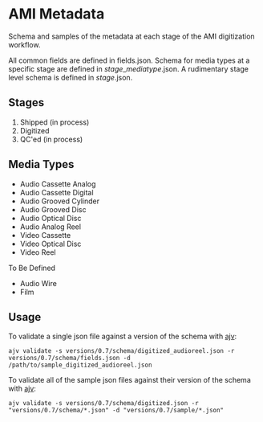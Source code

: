 # AMI Metadata
Schema and samples of the metadata at each stage of the AMI digitization workflow.

All common fields are defined in fields.json. Schema for media types at a specific stage are defined in *stage*_*mediatype*.json. A rudimentary stage level schema is defined in *stage*.json.

## Stages

1. Shipped (in process)
2. Digitized
3. QC'ed (in process)

## Media Types

* Audio Cassette Analog
* Audio Cassette Digital
* Audio Grooved Cylinder
* Audio Grooved Disc
* Audio Optical Disc
* Audio Analog Reel
* Video Cassette
* Video Optical Disc
* Video Reel

To Be Defined

* Audio Wire
* Film

## Usage
To validate a single json file against a version of the schema with [ajv](https://www.npmjs.com/package/ajv):
```
ajv validate -s versions/0.7/schema/digitized_audioreel.json -r versions/0.7/schema/fields.json -d /path/to/sample_digitized_audioreel.json
```

To validate all of the sample json files against their version of the schema with [ajv](https://www.npmjs.com/package/ajv):
```
ajv validate -s versions/0.7/schema/digitized.json -r "versions/0.7/schema/*.json" -d "versions/0.7/sample/*.json"
```
